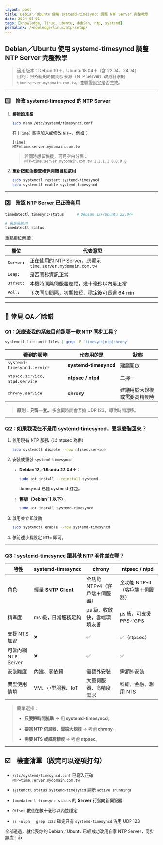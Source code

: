 ```yaml
---
layout: post
title: Debian／Ubuntu 使用 systemd‑timesyncd 調整 NTP Server 完整教學
date: 2024-05-01
tags: [knowledge, linux, ubuntu, debian, ntp, systemd]
permalink: /knowledge/linux/ntp-setup/
---
```


## Debian／Ubuntu 使用 systemd‑timesyncd 調整 NTP Server 完整教學

> 適用版本：Debian 10＋、Ubuntu 18.04＋（含 22.04、24.04）  
> 目的：把系統的時間同步來源（NTP Server）改成自家的 `time.server.mydomain.com.tw`，並驗證設定是否生效。

<!-- excerpt -->

---

### 1️⃣　修改 systemd‑timesyncd 的 NTP Server

1. **編輯設定檔**
    
    ```bash
    sudo nano /etc/systemd/timesyncd.conf
    ```
    
    在 `[Time]` 區塊加入或修改 `NTP=`，例如：
    
    ```
    [Time]
    NTP=time.server.mydomain.com.tw
    ```
    
    > 若同時想留備援，可用空白分隔：  
    > `NTP=time.server.mydomain.com.tw 1.1.1.1 8.8.8.8`
    
2. **重新啟動服務並確保開機自動啟用**
    
    ```bash
    sudo systemctl restart systemd-timesyncd
    sudo systemctl enable systemd-timesyncd
    ```
    

---

### 2️⃣　確認 NTP Server 已正確套用

```bash
timedatectl timesync-status      # Debian 12+/Ubuntu 22.04+

# 舊版系統用
timedatectl status
```

重點欄位解讀：

|欄位|代表意思|
|---|---|
|`Server:`|正在使用的 NTP Server，應顯示 `time.server.mydomain.com.tw`|
|`Leap:`|是否閏秒資訊正常|
|`Offset:`|本機時間與伺服器差距，幾十毫秒以內屬正常|
|`Poll:`|下次同步間隔，初期較短，穩定後可長達 64 min|

---

## 🔧 常見 QA／除錯

### Q1：怎麼查我的系統目前跑哪一款 NTP 同步工具？

```bash
systemctl list-unit-files | grep -E 'timesync|ntp|chrony'
```

|看到的服務|代表用的是|狀態|
|---|---|---|
|`systemd-timesyncd.service`|**systemd‑timesyncd**|建議開啟|
|`ntpsec.service`、`ntpd.service`|**ntpsec / ntpd**|二擇一|
|`chrony.service`|**chrony**|建議用於大規模或需要高精度時|

> **原則：只留一套。** 多套同時開會互搶 UDP 123，導致時間漂移。

---

### Q2：如果我現在不是用 systemd‑timesyncd，要怎麼裝回來？

1. 停用現有 NTP 服務（以 ntpsec 為例）
    
    ```bash
    sudo systemctl disable --now ntpsec.service
    ```
    
2. 安裝或重裝 `systemd-timesyncd`
    
    - **Debian 12／Ubuntu 22.04↑**：
        
        ```bash
        sudo apt install --reinstall systemd
        ```
        
        timesyncd 已隨 systemd 打包。
        
    - **舊版（Debian 11 以下）**：
        
        ```bash
        sudo apt install systemd-timesyncd
        ```
        
3. 啟用並立即啟動
    
    ```bash
    sudo systemctl enable --now systemd-timesyncd
    ```
    
4. 依前述步驟設定 `NTP=` 即可。
    

---

### Q3：systemd‑timesyncd 跟其他 NTP 套件差在哪？

|特性|**systemd‑timesyncd**|**chrony**|**ntpsec / ntpd**|
|---|---|---|---|
|角色|輕量 **SNTP Client**|全功能 NTPv4（客戶端＋伺服器）|全功能 NTPv4（客戶端＋伺服器）|
|精準度|ms 級，日常服務足夠|μs 級，收斂快，雲端環境友善|μs 級，可支援 PPS／GPS|
|支援 NTS 加密|❌|✅|✅（ntpsec）|
|可當內網 NTP Server|❌|✅|✅|
|安裝難度|內建、零依賴|需額外安裝|需額外安裝|
|典型使用情境|VM、小型服務、IoT|大量伺服器、高精度需求|科研、金融、想用 NTS|

> 簡單選擇：
> 
> - **只要把時間抓準** → 用 **systemd‑timesyncd**。
>     
> - **要當 NTP 伺服器、雲端大規模** → 考慮 **chrony**。
>     
> - **需要 NTS 或超高精度** → 考慮 **ntpsec**。
>     

---

## ☑️　檢查清單（做完可以逐項打勾）

-  `/etc/systemd/timesyncd.conf` 已寫入正確 `NTP=time.server.mydomain.com.tw`
    
-  `systemctl status systemd-timesyncd` 顯示 `active (running)`
    
-  `timedatectl timesync-status` 的 **Server** 行指向新伺服器
    
-  `Offset` 數值在數十毫秒以內並穩定
    
-  `ss -ulpn | grep :123` 確定只有 `systemd-timesyncd` 佔用 UDP 123
    

全部通過，就代表你的 Debian／Ubuntu 已經成功改用自家 NTP Server，同步無虞！👍